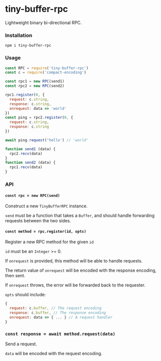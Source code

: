 # tiny-buffer-rpc
Lightweight binary bi-directional RPC.

### Installation
```
npm i tiny-buffer-rpc
```
  
### Usage
```js
const RPC = require('tiny-buffer-rpc')  
const c = require('compact-encoding')

const rpc1 = new RPC(send1)
const rpc2 = new RPC(send2)

rpc1.register(0, {
  request: c.string,
  response: c.string,
  onrequest: data => 'world'
})
const ping = rpc2.register(0, {
  request: c.string,
  response: c.string
})

await ping.request('hello') // 'world'

function send1 (data) {
  rpc2.recv(data)
}
function send2 (data) {
  rpc1.recv(data)
}
```

### API

#### `const rpc = new RPC(send)`
Construct a new `TinyBufferRPC` instance.

`send` must be a function that takes a `Buffer`, and should handle forwarding requests
between the two sides.

#### `const method = rpc.register(id, opts)`
Register a new RPC method for the given `id`

`id` must be an `Integer` >= 0.

If `onrequest` is provided, this method will be able to handle requests.

The return value of `onrequest` will be encoded with the response encoding, then sent.

If `onrequest` throws, the error will be forwarded back to the requester.

`opts` should include:
```js
{
  request: c.buffer, // The request encoding
  response: c.buffer, // The response encoding
  onrequest: data => { ... } // A request handler
}
```

### `const response = await method.request(data)`
Send a request.

`data` will be encoded with the request encoding.
